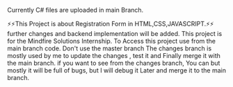 Currently C# files are uploaded in main Branch.




⚡⚡This Project is about Registration Form in HTML,CSS,JAVASCRIPT.⚡⚡
further changes and backend implementation will be added. 
This project is for the Mindfire Solutions Internship.
To Access this project use from the main branch code.
Don't use the master branch
The changes branch is mostly used by me to update the changes , test it and Finally merge it with the main branch.
if you want to see from the changes branch, You can but mostly it will be full of bugs, but I will debug it Later and merge it to the main branch.

